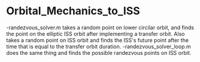 # Orbital_Mechanics_to_ISS
-randezvous_solver.m takes a random point on lower circilar orbit, and finds the point on the elliptic ISS orbit after implementing a transfer orbit. Also takes a random point on ISS orbit and finds the ISS's future point after the time that is equal to the transfer orbit duration.
-randezvous_solver_loop.m does the same thing and finds the possible randezvous points on ISS orbit.
